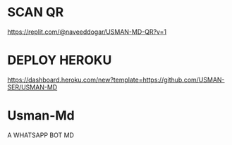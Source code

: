 # SCAN QR
https://replit.com/@naveeddogar/USMAN-MD-QR?v=1


# DEPLOY HEROKU
https://dashboard.heroku.com/new?template=https://github.com/USMAN-SER/USMAN-MD



# Usman-Md
A WHATSAPP BOT MD
